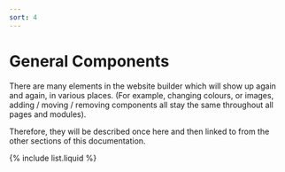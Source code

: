 ```yaml
---
sort: 4
---
```


# General Components

There are many elements in the website builder which will show up again and again, in various places. (For example, changing colours, or images, adding / moving / removing components all stay the same throughout all pages and modules).

Therefore, they will be described once here and then linked to from the other sections of this documentation.


{% include list.liquid %}
